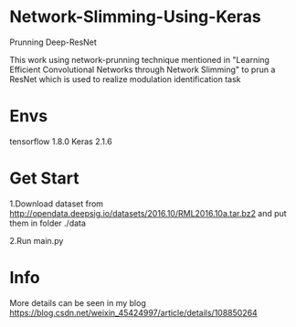 # Network-Slimming-Using-Keras
Prunning Deep-ResNet 

This work using network-prunning technique mentioned in "Learning Efficient Convolutional Networks through Network Slimming" to prun a ResNet which is used to realize modulation identification task

# Envs
tensorflow 1.8.0
Keras 2.1.6

# Get Start
1.Download dataset from http://opendata.deepsig.io/datasets/2016.10/RML2016.10a.tar.bz2 and put them in folder ./data

2.Run main.py

# Info
More details can be seen in my blog https://blog.csdn.net/weixin_45424997/article/details/108850264

